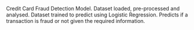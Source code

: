Credit Card Fraud Detection Model. 
Dataset loaded, pre-processed and analysed. 
Dataset trained to predict using Logistic Regression. 
Predicts if a transaction is fraud or not given the required information. 

